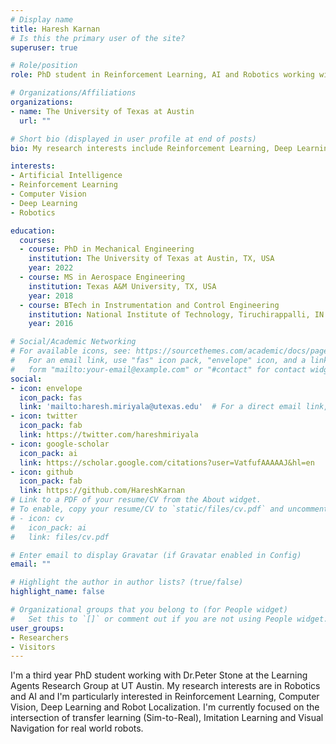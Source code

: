 ```yaml
---
# Display name
title: Haresh Karnan
# Is this the primary user of the site?
superuser: true

# Role/position
role: PhD student in Reinforcement Learning, AI and Robotics working with Peter Stone at the Learning Agents Research Group

# Organizations/Affiliations
organizations:
- name: The University of Texas at Austin
  url: ""

# Short bio (displayed in user profile at end of posts)
bio: My research interests include Reinforcement Learning, Deep Learning, Robotics, Sim-to-Real, Robot Localization and Imitation Learning.

interests:
- Artificial Intelligence
- Reinforcement Learning
- Computer Vision
- Deep Learning
- Robotics

education:
  courses:
  - course: PhD in Mechanical Engineering
    institution: The University of Texas at Austin, TX, USA
    year: 2022
  - course: MS in Aerospace Engineering
    institution: Texas A&M University, TX, USA
    year: 2018
  - course: BTech in Instrumentation and Control Engineering
    institution: National Institute of Technology, Tiruchirappalli, IN
    year: 2016

# Social/Academic Networking
# For available icons, see: https://sourcethemes.com/academic/docs/page-builder/#icons
#   For an email link, use "fas" icon pack, "envelope" icon, and a link in the
#   form "mailto:your-email@example.com" or "#contact" for contact widget.
social:
- icon: envelope
  icon_pack: fas
  link: 'mailto:haresh.miriyala@utexas.edu'  # For a direct email link, use "mailto:test@example.org".
- icon: twitter
  icon_pack: fab
  link: https://twitter.com/hareshmiriyala
- icon: google-scholar
  icon_pack: ai
  link: https://scholar.google.com/citations?user=VatfufAAAAAJ&hl=en
- icon: github
  icon_pack: fab
  link: https://github.com/HareshKarnan
# Link to a PDF of your resume/CV from the About widget.
# To enable, copy your resume/CV to `static/files/cv.pdf` and uncomment the lines below.
# - icon: cv
#   icon_pack: ai
#   link: files/cv.pdf

# Enter email to display Gravatar (if Gravatar enabled in Config)
email: ""

# Highlight the author in author lists? (true/false)
highlight_name: false

# Organizational groups that you belong to (for People widget)
#   Set this to `[]` or comment out if you are not using People widget.
user_groups:
- Researchers
- Visitors
---
```


I'm a third year PhD student working with Dr.Peter Stone at the Learning Agents Research Group at UT Austin. My research interests are in Robotics and AI and I'm particularly interested in Reinforcement Learning, Computer Vision, Deep Learning and Robot Localization. I'm currently focused on the intersection of transfer learning (Sim-to-Real), Imitation Learning and Visual Navigation for real world robots.  

